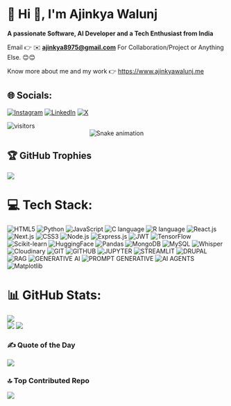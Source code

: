 # 💫 Hi 👋, I'm Ajinkya Walunj
**A passionate Software, AI Developer and a Tech Enthusiast from India**

Email 👉 ✉️ **ajinkya8975@gmail.com** For Collaboration/Project or Anything Else. 😊😊

Know more about me and my work 👉 https://www.ajinkyawalunj.me

## 🌐 Socials:
[![Instagram](https://img.shields.io/badge/Instagram-%23E4405F.svg?logo=Instagram&logoColor=white)](https://instagram.com/ajinkya_4_5_) [![LinkedIn](https://img.shields.io/badge/LinkedIn-%230077B5.svg?logo=linkedin&logoColor=white)](https://linkedin.com/in/ajinkya-walunj) [![X](https://img.shields.io/badge/X-black.svg?logo=X&logoColor=white)](https://x.com/jinks4518)


<img src="https://komarev.com/ghpvc/?username=ajinkya8010&label=Profile%20Views&color=00FFFF&style=flat" alt="visitors" />

<!-- Snake Game Repo View -->

<div align="center">
  <img src="https://profile-readme-generator.com/assets/snake.svg" alt="Snake animation" />
</div>

## 🏆 GitHub Trophies
![](https://github-profile-trophy.vercel.app/?username=ajinkya8010&theme=radical&no-frame=false&no-bg=false&margin-w=4)


# 💻 Tech Stack:
![HTML5](https://img.shields.io/badge/html5-%23E34F26.svg?style=for-the-badge&logo=html5&logoColor=white) ![Python](https://img.shields.io/badge/python-3670A0?style=for-the-badge&logo=python&logoColor=ffdd54) ![JavaScript](https://img.shields.io/badge/javascript-%23323330.svg?style=for-the-badge&logo=javascript&logoColor=%23F7DF1E) ![C language](https://img.shields.io/badge/c-%2300599C.svg?style=for-the-badge&logo=c&logoColor=white) ![R language](https://img.shields.io/badge/r-%23276DC3.svg?style=for-the-badge&logo=r&logoColor=white) ![React.js](https://img.shields.io/badge/react-%2320232a.svg?style=for-the-badge&logo=react&logoColor=%2361DAFB) ![Next.js](https://img.shields.io/badge/Next-black?style=for-the-badge&logo=next.js&logoColor=white) ![CSS3](https://img.shields.io/badge/css3-%231572B6.svg?style=for-the-badge&logo=css3&logoColor=white) ![Node.js](https://img.shields.io/badge/node.js-6DA55F?style=for-the-badge&logo=node.js&logoColor=white) ![Express.js](https://img.shields.io/badge/express.js-%23404d59.svg?style=for-the-badge&logo=express&logoColor=%2361DAFB) ![JWT](https://img.shields.io/badge/JWT-black?style=for-the-badge&logo=JSON%20web%20tokens) ![TensorFlow](https://img.shields.io/badge/TensorFlow-%23FF6F00.svg?style=for-the-badge&logo=TensorFlow&logoColor=white) ![Scikit-learn](https://img.shields.io/badge/scikit--learn-%23F7931E.svg?style=for-the-badge&logo=scikit-learn&logoColor=white) ![HuggingFace](https://img.shields.io/badge/%F0%9F%A4%97%20Hugging%20Face-FFD21E?style=for-the-badge&logoColor=black) ![Pandas](https://img.shields.io/badge/pandas-%23150458.svg?style=for-the-badge&logo=pandas&logoColor=white) ![MongoDB](https://img.shields.io/badge/MongoDB-%234ea94b.svg?style=for-the-badge&logo=mongodb&logoColor=white) ![MySQL](https://img.shields.io/badge/mysql-%2300000f.svg?style=for-the-badge&logo=mysql&logoColor=white) ![Whisper](https://img.shields.io/badge/Whisper-412991?style=for-the-badge&logo=openai&logoColor=white) ![Cloudinary](https://img.shields.io/badge/Cloudinary-3448C5?style=for-the-badge&logo=Cloudinary&logoColor=white) ![GIT](https://img.shields.io/badge/git-%23F05033.svg?style=for-the-badge&logo=git&logoColor=white) ![GITHUB](https://img.shields.io/badge/github-%23121011.svg?style=for-the-badge&logo=github&logoColor=white) ![JUPYTER](https://img.shields.io/badge/jupyter-%23FA0F00.svg?style=for-the-badge&logo=jupyter&logoColor=white) ![STREAMLIT](https://img.shields.io/badge/Streamlit-%23FE4B4B.svg?style=for-the-badge&logo=streamlit&logoColor=white) ![DRUPAL](https://img.shields.io/badge/drupal-%230678BE.svg?style=for-the-badge&logo=drupal&logoColor=white) ![RAG](https://img.shields.io/badge/RAG-FF6B6B?style=for-the-badge&logoColor=white) ![GENERATIVE AI](https://img.shields.io/badge/Generative%20AI-45B7D1?style=for-the-badge&logoColor=white) ![PROMPT GENERATIVE](https://img.shields.io/badge/Prompt%20Engineering-96CEB4?style=for-the-badge&logoColor=white) ![AI AGENTS](https://img.shields.io/badge/AI%20Agents-FFEAA7?style=for-the-badge&logoColor=black) ![Matplotlib](https://img.shields.io/badge/Matplotlib-%23ffffff.svg?style=for-the-badge&logo=Matplotlib&logoColor=black)

# 📊 GitHub Stats:
![](https://github-readme-stats.vercel.app/api/top-langs/?username=ajinkya8010&theme=dark&hide_border=false&include_all_commits=true&count_private=true&layout=compact)<br>
![](https://github-readme-stats.vercel.app/api?username=ajinkya8010&theme=dark&hide_border=false&include_all_commits=true&count_private=true)
![](https://github-readme-streak-stats.herokuapp.com/?user=ajinkya8010&theme=dark&hide_border=false)


### ✍️ Quote of the Day
![](https://quotes-github-readme.vercel.app/api?type=horizontal&theme=radical)

### 🔝 Top Contributed Repo
![](https://github-contributor-stats.vercel.app/api?username=ajinkya8010&limit=5&theme=dark&combine_all_yearly_contributions=true)


<!-- Proudly created with GPRM ( https://gprm.itsvg.in ) -->
